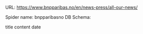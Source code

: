 URL: https://www.bnpparibas.no/en/news-press/all-our-news/

Spider name: bnpparibasno
DB Schema:

title
content
date